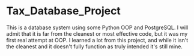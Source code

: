 # Tax_Database_Project
This is a database system using some Python OOP and PostgreSQL. I will admit that it is far from the cleanest or most effective code, but it was my first real attempt at OOP. I learned a lot from this project, and while it isn't the cleanest and it doesn't fully function as truly intended it's still mine.
